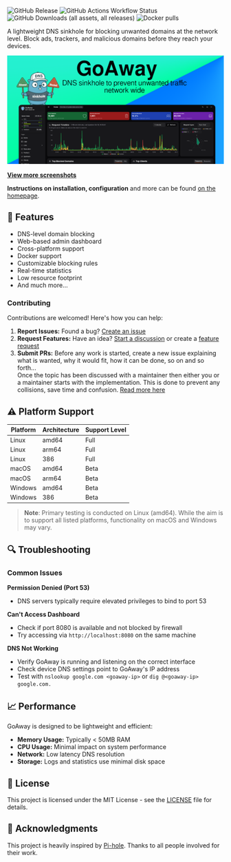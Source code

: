 ![GitHub Release](https://img.shields.io/github/v/release/pommee/goaway)
![GitHub Actions Workflow Status](https://img.shields.io/github/actions/workflow/status/pommee/goaway/release.yml)
![GitHub Downloads (all assets, all releases)](https://img.shields.io/github/downloads/pommee/goaway/total?color=cornflowerblue)
![Docker pulls](https://img.shields.io/docker/pulls/pommee/goaway)

A lightweight DNS sinkhole for blocking unwanted domains at the network level. Block ads, trackers, and malicious domains before they reach your devices.

![goaway banner](./resources/preview.png)

**[View more screenshots](./resources/PREVIEW.md)**

**Instructions on installation, configuration** and more can be found [on the homepage](https://github.com/pommee/goaway).

## 🌟 Features

- DNS-level domain blocking
- Web-based admin dashboard
- Cross-platform support
- Docker support
- Customizable blocking rules
- Real-time statistics
- Low resource footprint
- And much more...

### Contributing

Contributions are welcomed! Here's how you can help:

1. **Report Issues:** Found a bug? [Create an issue](https://github.com/pommee/goaway/issues/new?template=bug_report.md)
2. **Request Features:** Have an idea? [Start a discussion](https://github.com/pommee/goaway/discussions) or create a [feature request](https://github.com/pommee/goaway/issues/new?template=feature_request.md)
3. **Submit PRs:** Before any work is started, create a new issue explaining what is wanted, why it would fit, how it can be done, so on and so forth...  
   Once the topic has been discussed with a maintainer then either you or a maintainer starts with the implementation. This is done to prevent any collisions, save time and confusion. [Read more here](./CONTRIBUTING.md)

## ⚠️ Platform Support

| Platform | Architecture | Support Level |
| -------- | ------------ | ------------- |
| Linux    | amd64        | Full          |
| Linux    | arm64        | Full          |
| Linux    | 386          | Full          |
| macOS    | amd64        | Beta          |
| macOS    | arm64        | Beta          |
| Windows  | amd64        | Beta          |
| Windows  | 386          | Beta          |

> **Note**: Primary testing is conducted on Linux (amd64). While the aim is to support all listed platforms, functionality on macOS and Windows may vary.

## 🔍 Troubleshooting

### Common Issues

**Permission Denied (Port 53)**

- DNS servers typically require elevated privileges to bind to port 53

**Can't Access Dashboard**

- Check if port 8080 is available and not blocked by firewall
- Try accessing via `http://localhost:8080` on the same machine

**DNS Not Working**

- Verify GoAway is running and listening on the correct interface
- Check device DNS settings point to GoAway's IP address
- Test with `nslookup google.com <goaway-ip>` or `dig @<goaway-ip> google.com.`

## 📈 Performance

GoAway is designed to be lightweight and efficient:

- **Memory Usage:** Typically < 50MB RAM
- **CPU Usage:** Minimal impact on system performance
- **Network:** Low latency DNS resolution
- **Storage:** Logs and statistics use minimal disk space

## 📜 License

This project is licensed under the MIT License - see the [LICENSE](LICENSE) file for details.

## 🙏 Acknowledgments

This project is heavily inspired by [Pi-hole](https://github.com/pi-hole/pi-hole). Thanks to all people involved for their work.
